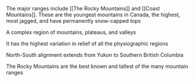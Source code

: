 The major ranges include [[The Rocky Mountains]] and [[Coast Mountains]]. These are the youngest mountains in Canada, the highest, most jagged, and have permanently snow-capped tops

A complex region of mountains, plateaus, and valleys

It has the highest variation in relief of all the physiographic regions

North-South alignment extends from Yukon to Southern British Columbia

The Rocky Mountains are the best known and tallest of the many mountain ranges

